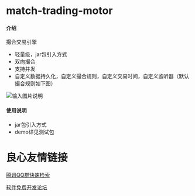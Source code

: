 # match-trading-motor

#### 介绍
撮合交易引擎

- 轻量级，jar包引入方式
- 双向撮合
- 支持并发
- 自定义数据持久化，自定义撮合规则，自定义交易时间，自定义监听器（默认撮合规则如下图）

![输入图片说明](https://images.gitee.com/uploads/images/2019/0118/111015_2d84a29b_8324.png "撮合交易规则.png")

#### 使用说明

- jar包引入方式
- demo详见测试包




 # 良心友情链接

[腾讯QQ群快速检索](http://u.720life.cn/s/8cf73f7c)

[软件免费开发论坛](http://u.720life.cn/s/bbb01dc0)